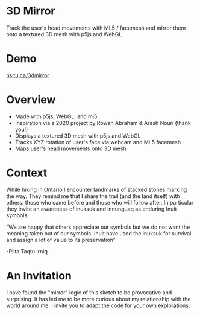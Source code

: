 # 3D Mirror
Track the user's head movements with ML5 / facemesh and mirror them onto a textured 3D mesh with p5js and WebGL

# Demo
[nsitu.ca/3dmirror](https://nsitu.ca/3dmirror)



# Overview
- Made with p5js, WebGL, and ml5
- Inspiration via a 2020 project by Rowan Abraham & Arash Nouri (thank you!)
- Displays a textured 3D mesh with p5js and WebGL
- Tracks XYZ rotation of user's face via webcam and ML5 facemesh 
- Maps user's head movements onto 3D mesh

# Context
While hiking in Ontario I encounter landmarks of stacked stones marking the way. They remind me that I share the trail (and the land itself) with others: those who came before and those who will follow after. In particular they invite an awareness of inuksuk and innunguaq as enduring Inuit symbols.

“We are happy that others appreciate our symbols but we do not want the meaning taken out of our symbols. Inuit have used the inuksuk for survival and assign a lot of value to its preservation”

-Piita Taqtu Irniq

# An Invitation
I have found the "mirror" logic of this sketch to be provocative and surprising. It has led me to be more curious about my relationship with the world around me. I invite you to adapt the code for your own explorations.
